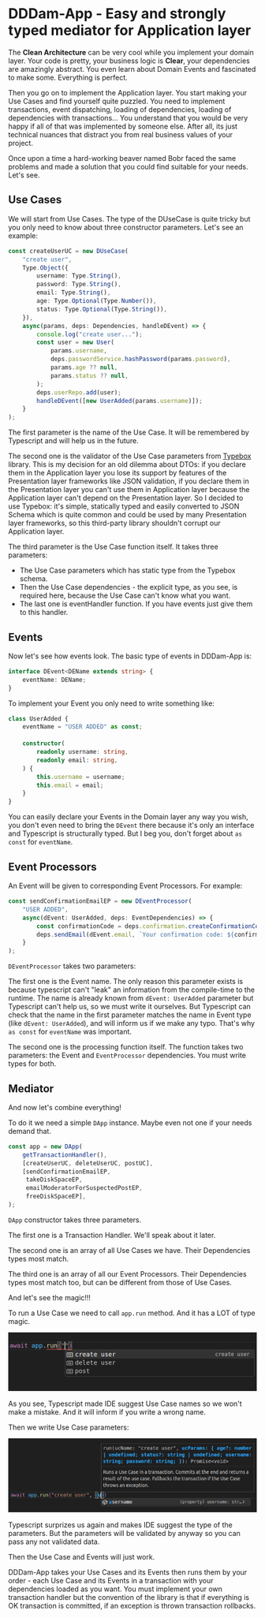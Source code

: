 # DDDam-App - Easy and strongly typed mediator for Application layer

The **Clean Architecture** can be very cool while you implement your domain layer.
Your code is pretty, your business logic is **Clear**, your dependencies are amazingly abstract.
You even learn about Domain Events and fascinated to make some. Everything is perfect.

Then you go on to implement the Application layer. You start making your Use Cases
and find yourself quite puzzled. You need to implement
transactions, event dispatching, loading of dependencies, loading of dependencies with transactions...
You understand that you would be very happy if all of that was implemented by someone else.
After all, its just technical nuances that distract you from real business values of your project.

Once upon a time a hard-working beaver named Bobr faced the same problems and made a solution
that you could find suitable for your needs. Let's see.

## Use Cases

We will start from Use Cases.
The type of the DUseCase is quite tricky but you only need to know about three constructor parameters. Let's see an example:

```typescript
const createUserUC = new DUseCase(
    "create user",
    Type.Object({
        username: Type.String(),
        password: Type.String(),
        email: Type.String(),
        age: Type.Optional(Type.Number()),
        status: Type.Optional(Type.String()),
    }),
    async(params, deps: Dependencies, handleDEvent) => {
        console.log("create user...");
        const user = new User(
            params.username,
            deps.passwordService.hashPassword(params.password),
            params.age ?? null,
            params.status ?? null,
        );
        deps.userRepo.add(user);
        handleDEvent([new UserAdded(params.username)]);
    }
);
```

The first parameter is the name of the Use Case. It will be remembered by Typescript
and will help us in the future.

The second one is the validator of the Use Case parameters from [Typebox](https://github.com/sinclairzx81/typebox) library.
This is my decision for an old dilemma about DTOs:
if you declare them in the Application layer you lose its support
by features of the Presentation layer frameworks like JSON validation,
if you declare them in the Presentation layer you can't use them in Application layer
because the Application layer can't depend on the Presentation layer.
So I decided to use Typebox: it's simple, statically typed and easily converted to JSON Schema
which is quite common and could be used by many Presentation layer frameworks,
so this third-party library shouldn't corrupt our Application layer.

The third parameter is the Use Case function itself. It takes three parameters:
- The Use Case parameters which has static type from the Typebox schema.
- Then the Use Case dependencies - the explicit type, as you see, is required here,
because the Use Case can't know what you want.
- The last one is eventHandler function. If you have events just give them to this handler.

## Events

Now let's see how events look. The basic type of events in DDDam-App is:
```typescript
interface DEvent<DEName extends string> {
    eventName: DEName;
}
```

To implement your Event you only need to write something like:

```typescript
class UserAdded {
    eventName = "USER ADDED" as const;

    constructor(
        readonly username: string,
        readonly email: string,
    ) {
        this.username = username;
        this.email = email;
    }
}
```
You can easily declare your Events in the Domain layer any way you wish,
you don't even need to bring the `DEvent` there because it's only an interface and Typescript is structurally typed.
But I beg you, don't forget about `as const` for `eventName`.

## Event Processors
An Event will be given to corresponding Event Processors. For example:

```typescript
const sendConfirmationEmailEP = new DEventProcessor(
    "USER ADDED",
    async(dEvent: UserAdded, deps: EventDependencies) => {
        const confirmationCode = deps.confirmation.createConfirmationCode(dEvent.username);
        deps.sendEmail(dEvent.email, `Your confirmation code: ${confirmationCode}`);
    }
);
```

`DEventProcessor` takes two parameters:

The first one is the Event name. The only reason this parameter exists is because
typescript can't "leak" an information from the compile-time to the runtime.
The name is already known from `dEvent: UserAdded` parameter but Typescript can't help us,
so we must write it ourselves. But Typescript can check that
the name in the first parameter matches the name in Event type (like `dEvent: UserAdded`),
and will inform us if we make any typo. That's why `as const` for `eventName` was important.

The second one is the processing function itself. The function takes two parameters:
the Event and `EventProcessor` dependencies. You must write types for both.

## Mediator

And now let's combine everything!

To do it we need a simple `DApp` instance. Maybe even not one if your needs demand that.

```typescript
const app = new DApp(
    getTransactionHandler(),
    [createUserUC, deleteUserUC, postUC],
    [sendConfirmationEmailEP,
     takeDiskSpaceEP,
     emailModeratorForSuspectedPostEP,
     freeDiskSpaceEP],
);
```

`DApp` constructor takes three parameters.

The first one is a Transaction Handler. We'll speak about it later.

The second one is an array of all Use Cases we have. Their Dependencies types most match.

The third one is an array of all our Event Processors. Their Dependencies types most match too,
but can be different from those of Use Cases.

And let's see the magic!!!

To run a Use Case we need to call `app.run` method. And it has a LOT of type magic.

![suggest name](./docs/suggest-use-case-name.png)

As you see, Typescript made IDE suggest Use Case names so we won't make a mistake.
And it will inform if you write a wrong name.

Then we write Use Case parameters:

![suggest parameters](./docs/suggest-use-case-params.png)

Typescript surprizes us again and makes IDE suggest the type of the parameters.
But the parameters will be validated by anyway so you can pass any not validated data.

Then the Use Case and Events will just work.  



DDDam-App takes your Use Cases and its Events then runs them by your order -
each Use Case and its Events in a transaction with your dependencies loaded as you want.
You must implement your own transaction handler but the convention of the library is
that if everything is OK transaction is committed, if an exception is thrown transaction rollbacks.

